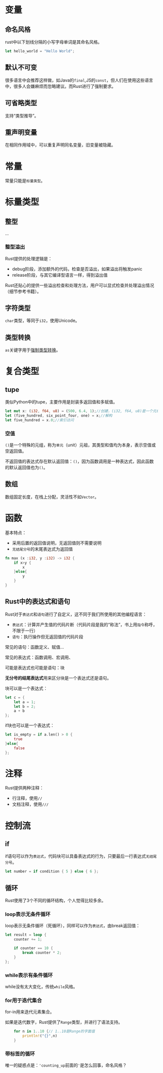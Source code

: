 # 变量
## 命名风格
rust中以下划线分隔的小写字母单词是其命名风格。
```rust
let hello_world = "Hello World";
```

## 默认不可变
很多语言中会推荐这样做，如Java的`final`,JS的`const`，但人们在使用这些语言中，很多人会嫌麻烦而忽略建议。而Rust进行了强制要求。

## 可省略类型
支持“类型推导”。

## 重声明变量
在相同作用域中，可以重复声明同名变量，旧变量被隐藏。

# 常量
常量只能是`标量类型`。


# 标量类型
## 整型
...
### 整型溢出
Rust提供的处理逻辑是：

- debug阶段，添加额外的代码，检查是否溢出，如果溢出将触发panic
- release阶段，与其它编译型语言一样，得到溢出值

Rust还贴心的提供一些溢出检查和处理方法，用户可以显式检查并处理溢出情况（细节参考书籍）。

## 字符类型
`char`类型，等同于`i32`，使用Unicode。

## 类型转换
`as`关键字用于[强制类型转换](https://doc.rust-lang.org/reference/expressions/operator-expr.html#type-cast-expressions)。

# 复合类型
## tupe
类似Python中的tupe，主要作用是封装多返回值和多赋值。
```rust
let mut x: (i32, f64, u8) = (500, 6.4, 1);//创建，(i32, f64, u8)是一个元组类型
let (five_hundred, six_point_four, one) = x;//解构
let five_hundred = x.0;//索引访问
```

### 空值
`()`是一个特殊的元组，称为`单元`（unit）元祖，其类型和值均为本身，表示空值或空返回值。

不返回值的表达式存在默认返回值：`()`，因为函数调用是一种表达式，因此函数的默认返回值也为`()`。

## 数组
数组固定长度，在栈上分配，灵活性不如`Vector`。

# 函数

基本特点：

- 采用后置的返回值说明，无返回值则不需要说明
- `无结尾分号`的末尾表达式为返回值

```rust
fn max (x :i32, y :i32) -> i32 {
    if x>y {
        x
    }else{
        y
    }
}
```

## Rust中的表达式和语句
Rust对于`表达式`和`语句`进行了自定义，这不同于我们所使用的其他编程语言：

- `表达式`：计算并产生值的代码片断（代码片段是我的“称法”，书上用`指令`称呼，不限于一行）
- `语句`：执行操作但无返回值的代码片段

常见的语句：函数定义、赋值...

常见的表达式：函数调用、宏调用、

可能是表达式也可能是语句：块


**无分号的结尾表达式**用来区分块是一个表达式还是语句。

块可以是一个表达式：
```rust
let c = {
    let a = 1;
    let b = 2;
    a + b
};
```

if块也可以是一个表达式：
```rust
let is_empty = if a.len() > 0 {
    true
}else{
    false
};
```

# 注释
Rust提供两种注释：

- 行注释，使用`//`
- 文档注释，使用`///`

# 控制流

## if
if语句可以作为`表达式`，代码块可以具备表达式的行为，只要最后一行表达式`无结尾分号`。
```rust
let number = if condition { 5 } else { 6 };
```

## 循环
Rust使用了3个不同的循环结构，个人觉得比较多余。

### loop表示无条件循环
loop表示无条件循环（死循环），同样可以作为`表达式`，由break返回值：
```rust
let result = loop {
    counter += 1;

    if counter == 10 {
        break counter * 2;
    }
};
```

### while表示有条件循环
while没有太大变化，传统`while`风格。

### for用于迭代集合
for-in用来迭代元素集合。

如果是迭代数字，Rust提供了`Range`类型，并进行了语法支持。
```rust
    for n in 1..10 {// 1..10是Range的字面值
        println!("{}",n)
    }
```

### 带标签的循环
唯一的疑惑点是：`'counting_up`前面的`'`是怎么回事，命名风格？